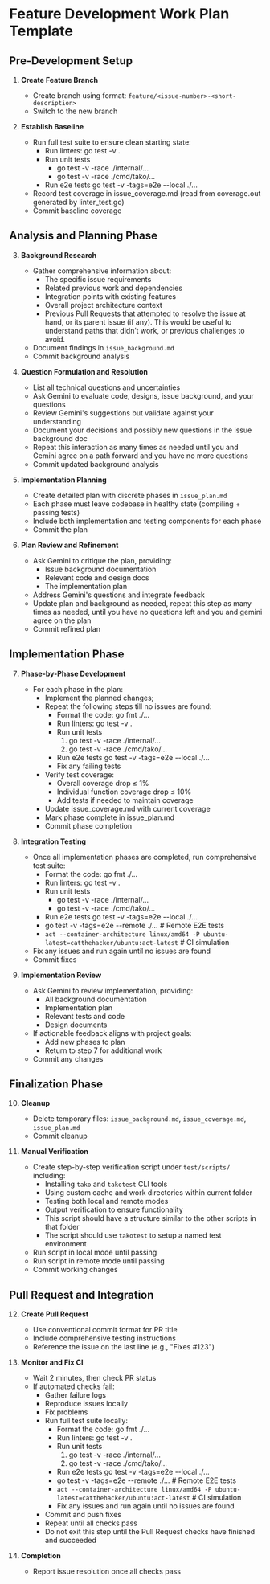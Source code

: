 # Feature Development Work Plan Template

## Pre-Development Setup

1. **Create Feature Branch**  
     
   - Create branch using format: `feature/<issue-number>-<short-description>`  
   - Switch to the new branch

   

2. **Establish Baseline**  
     
   - Run full test suite to ensure clean starting state:  
     - Run linters: go test  \-v .  
     - Run unit tests  
       - go test \-v \-race ./internal/…  
       - go test \-v \-race ./cmd/tako/…  
     - Run e2e tests go test \-v \-tags=e2e \--local ./…  
   - Record test coverage in issue\_coverage.md (read from coverage.out generated by linter\_test.go)  
   - Commit baseline coverage

## Analysis and Planning Phase

3. **Background Research**  
     
   - Gather comprehensive information about:  
     - The specific issue requirements  
     - Related previous work and dependencies  
     - Integration points with existing features  
     - Overall project architecture context  
     - Previous Pull Requests that attempted to resolve the issue at hand, or its parent issue (if any). This would be useful to understand paths that didn’t work, or previous challenges to avoid.  
   - Document findings in `issue_background.md`  
   - Commit background analysis

   

4. **Question Formulation and Resolution**  
     
   - List all technical questions and uncertainties  
   - Ask Gemini to evaluate code, designs, issue background, and your questions  
   - Review Gemini's suggestions but validate against your understanding  
   - Document your decisions and possibly new questions in the issue background doc  
   - Repeat this interaction as many times as needed until you and Gemini agree on a path forward and you have no more questions  
   - Commit updated background analysis

   

5. **Implementation Planning**  
     
   - Create detailed plan with discrete phases in `issue_plan.md`  
   - Each phase must leave codebase in healthy state (compiling \+ passing tests)  
   - Include both implementation and testing components for each phase  
   - Commit the plan

   

6. **Plan Review and Refinement**  
     
   - Ask Gemini to critique the plan, providing:  
     - Issue background documentation  
     - Relevant code and design docs  
     - The implementation plan  
   - Address Gemini's questions and integrate feedback  
   - Update plan and background as needed, repeat this step as many times as needed, until you have no questions left and you and gemini agree on the plan  
   - Commit refined plan

## Implementation Phase

7. **Phase-by-Phase Development**  
     
   - For each phase in the plan:  
     - Implement the planned changes;  
     - Repeat the following steps till no issues are found:  
       - Format the code: go fmt ./…  
       - Run linters: go test  \-v .  
       - Run unit tests  
         1. go test \-v \-race ./internal/…  
         2. go test \-v \-race ./cmd/tako/…  
       - Run e2e tests go test \-v \-tags=e2e \--local ./…  
       - Fix any failing tests  
     - Verify test coverage:  
       - Overall coverage drop ≤ 1%  
       - Individual function coverage drop ≤ 10%  
       - Add tests if needed to maintain coverage  
     - Update issue\_coverage.md with current coverage  
     - Mark phase complete in issue\_plan.md  
     - Commit phase completion

   

8. **Integration Testing**  
     
   - Once all implementation phases are completed, run comprehensive test suite:  
     - Format the code: go fmt ./…  
     - Run linters: go test  \-v .  
     - Run unit tests  
       - go test \-v \-race ./internal/…  
       - go test \-v \-race ./cmd/tako/…  
     - Run e2e tests go test \-v \-tags=e2e \--local ./…  
     - go test \-v \-tags=e2e \--remote ./…  \# Remote E2E tests  
     - `act --container-architecture linux/amd64 -P ubuntu-latest=catthehacker/ubuntu:act-latest`  \# CI simulation  
   - Fix any issues and run again until no issues are found  
   - Commit fixes

   

9. **Implementation Review**  
   - Ask Gemini to review implementation, providing:  
     - All background documentation  
     - Implementation plan  
     - Relevant tests and code  
     - Design documents  
   - If actionable feedback aligns with project goals:  
     - Add new phases to plan  
     - Return to step 7 for additional work  
   - Commit any changes

## Finalization Phase

10. **Cleanup**  
      
    - Delete temporary files: `issue_background.md`, `issue_coverage.md`, `issue_plan.md`  
    - Commit cleanup

    

11. **Manual Verification**  
    - Create step-by-step verification script under `test/scripts/` including:  
      - Installing `tako` and `takotest` CLI tools  
      - Using custom cache and work directories within current folder  
      - Testing both local and remote modes  
      - Output verification to ensure functionality  
      - This script should have a structure similar to the other scripts in that folder  
      - The script should use `takotest` to setup a named test environment  
    - Run script in local mode until passing  
    - Run script in remote mode until passing  
    - Commit working changes

## Pull Request and Integration

12. **Create Pull Request**  
      
    - Use conventional commit format for PR title  
    - Include comprehensive testing instructions  
    - Reference the issue on the last line (e.g., "Fixes \#123")

    

13. **Monitor and Fix CI**  
      
    - Wait 2 minutes, then check PR status  
    - If automated checks fail:  
      - Gather failure logs  
      - Reproduce issues locally  
      - Fix problems  
      - Run full test suite locally:  
        - Format the code: go fmt ./…  
        - Run linters: go test  \-v .  
        - Run unit tests  
          1. go test \-v \-race ./internal/…  
          2. go test \-v \-race ./cmd/tako/…  
        - Run e2e tests go test \-v \-tags=e2e \--local ./…  
        - go test \-v \-tags=e2e \--remote ./…  \# Remote E2E tests  
        - `act --container-architecture linux/amd64 -P ubuntu-latest=catthehacker/ubuntu:act-latest`  \# CI simulation  
        - Fix any issues and run again until no issues are found  
      - Commit and push fixes  
      - Repeat until all checks pass  
      - Do not exit this step until the Pull Request checks have finished and succeeded

    

14. **Completion**  
      
    - Report issue resolution once all checks pass

